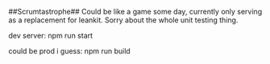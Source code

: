 ##Scrumtastrophe##
Could be like a game some day, currently only serving as a replacement for leankit.
Sorry about the whole unit testing thing.

dev server:
npm run start

could be prod i guess:
npm run build